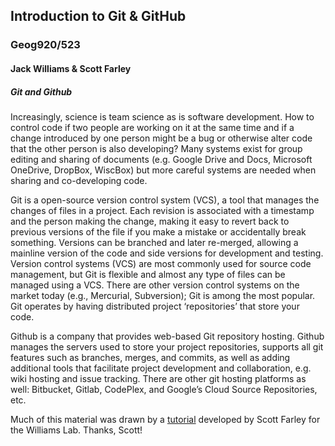 ## Introduction to Git & GitHub
### Geog920/523
#### Jack Williams & Scott Farley

##### Git and Github
Increasingly, science is team science as is software development.  How to control code if two people are working on it at the same time and if a change introduced by one person might be a bug or otherwise alter code that the other person is also developing?  Many systems exist for group editing and sharing of documents (e.g. Google Drive and Docs, Microsoft OneDrive, DropBox, WiscBox) but more careful systems are needed when sharing and co-developing code.

Git is a open-source version control system (VCS), a tool that manages the changes of files in a project. Each revision is associated with a timestamp and the person making the change, making it easy to revert back to previous versions of the file if you make a mistake or accidentally break something. Versions can be branched and later re-merged, allowing a mainline version of the code and side versions for development and testing.  Version control systems (VCS) are most commonly used for source code management, but Git is flexible and almost any type of files can be managed using a VCS. There are other version control systems on the market today (e.g., Mercurial, Subversion); Git is among the most popular. Git operates by having distributed project ‘repositories’ that store your code.

Github is a company that provides web-based Git repository hosting. Github manages the servers used to store your project repositories, supports all git features such as branches, merges, and commits, as well as adding additional tools that facilitate project development and collaboration, e.g. wiki hosting and issue tracking. There are other git hosting platforms as well: Bitbucket, Gitlab, CodePlex, and Google’s Cloud Source Repositories, etc.


Much of this material was drawn by a [tutorial](http://scottsfarley.com/tutorial/2016/09/10/Williams-Lab-Github-Lesson.html) developed by Scott Farley for the Williams Lab.  Thanks, Scott!
